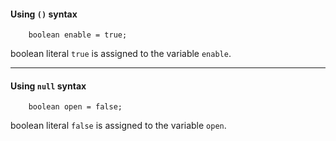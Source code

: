 #### Using `()` syntax

```ballerina {linenos=table,linenostart=5}
    boolean enable = true;
```

boolean literal `true` is assigned to the variable `enable`.

--- 

#### Using `null` syntax

```ballerina {linenos=table,linenostart=6}
    boolean open = false;
```

boolean literal `false` is assigned to the variable `open`.

